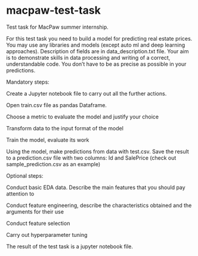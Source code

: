 # macpaw-test-task
Test task for MacPaw summer internship.

For this test task you need to build a model for predicting real estate prices. You may use any libraries and models (except auto ml and deep learning approaches). Description of fields are in data_description.txt file.
Your aim is to demonstrate skills in data processing and writing of a correct, understandable code. You don’t have to be as precise as possible in your predictions.



Mandatory steps:

Create a Jupyter notebook file to carry out all the further actions.

Open train.csv file as pandas Dataframe.

Choose a metric to evaluate the model and justify your choice

Transform data to the input format of the model

Train the model, evaluate its work

Using the model, make predictions from data with test.csv. Save the result to a prediction.csv file with two columns: Id and SalePrice (check out sample_prediction.csv as an example)




Optional steps:

Conduct basic EDA data. Describe the main features that you should pay attention to

Conduct feature engineering, describe the characteristics obtained and the arguments for their use

Conduct feature selection

Carry out hyperparameter tuning

The result of the test task is a jupyter notebook file.
